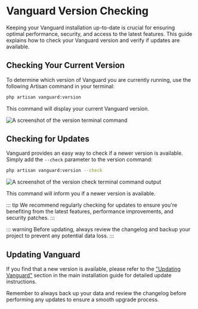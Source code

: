 # Vanguard Version Checking

Keeping your Vanguard installation up-to-date is crucial for ensuring optimal performance, security, and access to the latest features. This guide explains how to check your Vanguard version and verify if updates are available.

## Checking Your Current Version

To determine which version of Vanguard you are currently running, use the following Artisan command in your terminal:

```bash
php artisan vanguard:version
```

This command will display your current Vanguard version.


![A screenshot of the version terminal command](/images/terminal-version-screenshot.png)

## Checking for Updates

Vanguard provides an easy way to check if a newer version is available. Simply add the `--check` parameter to the version command:

```bash
php artisan vanguard:version --check
```

![A screenshot of the version check terminal command output](/images/terminal-version-check-screenshot.png)

This command will inform you if a newer version is available.

::: tip
We recommend regularly checking for updates to ensure you're benefiting from the latest features, performance improvements, and security patches.
:::

::: warning
Before updating, always review the changelog and backup your project to prevent any potential data loss.
:::

## Updating Vanguard

If you find that a new version is available, please refer to the ["Updating Vanguard"](https://docs.vanguardbackup.com/installation#updating-vanguard) section in the main installation guide for detailed update instructions.

Remember to always back up your data and review the changelog before performing any updates to ensure a smooth upgrade process.